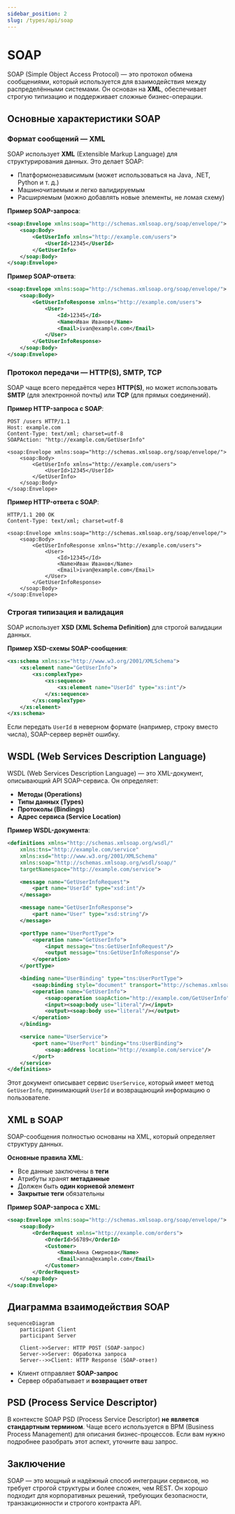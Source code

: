```yaml
---
sidebar_position: 2
slug: /types/api/soap
---
```


# SOAP

SOAP (Simple Object Access Protocol) — это протокол обмена сообщениями, который используется для взаимодействия между распределёнными системами. Он основан на **XML**, обеспечивает строгую типизацию и поддерживает сложные бизнес-операции.  

## Основные характеристики SOAP  

### Формат сообщений — XML

SOAP использует **XML** (Extensible Markup Language) для структурирования данных. Это делает SOAP:

- Платформонезависимым (может использоваться на Java, .NET, Python и т. д.)  
- Машиночитаемым и легко валидируемым  
- Расширяемым (можно добавлять новые элементы, не ломая схему)  

**Пример SOAP-запроса**:  

```xml
<soap:Envelope xmlns:soap="http://schemas.xmlsoap.org/soap/envelope/">
    <soap:Body>
        <GetUserInfo xmlns="http://example.com/users">
            <UserId>12345</UserId>
        </GetUserInfo>
    </soap:Body>
</soap:Envelope>
```

**Пример SOAP-ответа**:  

```xml
<soap:Envelope xmlns:soap="http://schemas.xmlsoap.org/soap/envelope/">
    <soap:Body>
        <GetUserInfoResponse xmlns="http://example.com/users">
            <User>
                <Id>12345</Id>
                <Name>Иван Иванов</Name>
                <Email>ivan@example.com</Email>
            </User>
        </GetUserInfoResponse>
    </soap:Body>
</soap:Envelope>
```

### Протокол передачи — HTTP(S), SMTP, TCP

SOAP чаще всего передаётся через **HTTP(S)**, но может использовать **SMTP** (для электронной почты) или **TCP** (для прямых соединений).  

**Пример HTTP-запроса с SOAP**:  

```http
POST /users HTTP/1.1
Host: example.com
Content-Type: text/xml; charset=utf-8
SOAPAction: "http://example.com/GetUserInfo"

<soap:Envelope xmlns:soap="http://schemas.xmlsoap.org/soap/envelope/">
    <soap:Body>
        <GetUserInfo xmlns="http://example.com/users">
            <UserId>12345</UserId>
        </GetUserInfo>
    </soap:Body>
</soap:Envelope>
```

**Пример HTTP-ответа с SOAP**:  

```http
HTTP/1.1 200 OK
Content-Type: text/xml; charset=utf-8

<soap:Envelope xmlns:soap="http://schemas.xmlsoap.org/soap/envelope/">
    <soap:Body>
        <GetUserInfoResponse xmlns="http://example.com/users">
            <User>
                <Id>12345</Id>
                <Name>Иван Иванов</Name>
                <Email>ivan@example.com</Email>
            </User>
        </GetUserInfoResponse>
    </soap:Body>
</soap:Envelope>
```

### Строгая типизация и валидация

SOAP использует **XSD (XML Schema Definition)** для строгой валидации данных.  

**Пример XSD-схемы SOAP-сообщения**:  

```xml
<xs:schema xmlns:xs="http://www.w3.org/2001/XMLSchema">
    <xs:element name="GetUserInfo">
        <xs:complexType>
            <xs:sequence>
                <xs:element name="UserId" type="xs:int"/>
            </xs:sequence>
        </xs:complexType>
    </xs:element>
</xs:schema>
```

Если передать `UserId` в неверном формате (например, строку вместо числа), SOAP-сервер вернёт ошибку.

## WSDL (Web Services Description Language)  

WSDL (Web Services Description Language) — это XML-документ, описывающий API SOAP-сервиса. Он определяет:

- **Методы (Operations)**  
- **Типы данных (Types)**  
- **Протоколы (Bindings)**  
- **Адрес сервиса (Service Location)**  

**Пример WSDL-документа**:  

```xml
<definitions xmlns="http://schemas.xmlsoap.org/wsdl/" 
    xmlns:tns="http://example.com/service" 
    xmlns:xsd="http://www.w3.org/2001/XMLSchema"
    xmlns:soap="http://schemas.xmlsoap.org/wsdl/soap/"
    targetNamespace="http://example.com/service">

    <message name="GetUserInfoRequest">
        <part name="UserId" type="xsd:int"/>
    </message>

    <message name="GetUserInfoResponse">
        <part name="User" type="xsd:string"/>
    </message>

    <portType name="UserPortType">
        <operation name="GetUserInfo">
            <input message="tns:GetUserInfoRequest"/>
            <output message="tns:GetUserInfoResponse"/>
        </operation>
    </portType>

    <binding name="UserBinding" type="tns:UserPortType">
        <soap:binding style="document" transport="http://schemas.xmlsoap.org/soap/http"/>
        <operation name="GetUserInfo">
            <soap:operation soapAction="http://example.com/GetUserInfo"/>
            <input><soap:body use="literal"/></input>
            <output><soap:body use="literal"/></output>
        </operation>
    </binding>

    <service name="UserService">
        <port name="UserPort" binding="tns:UserBinding">
            <soap:address location="http://example.com/service"/>
        </port>
    </service>
</definitions>
```

Этот документ описывает сервис `UserService`, который имеет метод `GetUserInfo`, принимающий `UserId` и возвращающий информацию о пользователе.

## XML в SOAP  

SOAP-сообщения полностью основаны на XML, который определяет структуру данных.  

**Основные правила XML**:

- Все данные заключены в **теги**  
- Атрибуты хранят **метаданные**  
- Должен быть **один корневой элемент**  
- **Закрытые теги** обязательны  

**Пример SOAP-запроса с XML**:  

```xml
<soap:Envelope xmlns:soap="http://schemas.xmlsoap.org/soap/envelope/">
    <soap:Body>
        <OrderRequest xmlns="http://example.com/orders">
            <OrderId>56789</OrderId>
            <Customer>
                <Name>Анна Смирнова</Name>
                <Email>anna@example.com</Email>
            </Customer>
        </OrderRequest>
    </soap:Body>
</soap:Envelope>
```

## Диаграмма взаимодействия SOAP  

```mermaid
sequenceDiagram
    participant Client
    participant Server

    Client->>Server: HTTP POST (SOAP-запрос)
    Server->>Server: Обработка запроса
    Server-->>Client: HTTP Response (SOAP-ответ)
```

- Клиент отправляет **SOAP-запрос**  
- Сервер обрабатывает и **возвращает ответ**  

## PSD (Process Service Descriptor)  

В контексте SOAP PSD (Process Service Descriptor) **не является стандартным термином**. Чаще всего используется в BPM (Business Process Management) для описания бизнес-процессов. Если вам нужно подробнее разобрать этот аспект, уточните ваш запрос.

## Заключение
SOAP — это мощный и надёжный способ интеграции сервисов, но требует строгой структуры и более сложен, чем REST. Он хорошо подходит для корпоративных решений, требующих безопасности, транзакционности и строгого контракта API.
